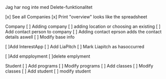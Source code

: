 Jag har nog inte med Delete-funktionalitet

[x] See all Companies
[x] Print "overview" looks like the spreadsheet

Company
[ ] Adding company 
[ ] adding location or choosing an existing
[ ] Add contact person to company
[ ] Adding contact eprson adds the contact details aswell
[ ] Modify base info

[ ]Add InterestApp
[ ] Add LiaPitch
[ ] Mark Liapitch as hasoccurred

[ ]Add empployment
[ ]delete emplyment

Student
[ ] Add programs
[ ] Modify programs
[ ] Add classes
[ ] Modify classes
[ ] Add student
[ ] modify student
